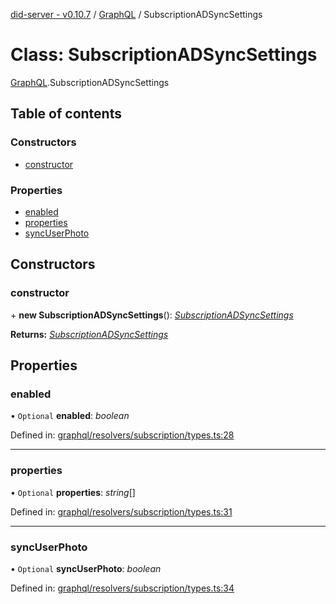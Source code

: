 [did-server - v0.10.7](../README.md) / [GraphQL](../modules/graphql.md) / SubscriptionADSyncSettings

# Class: SubscriptionADSyncSettings

[GraphQL](../modules/graphql.md).SubscriptionADSyncSettings

## Table of contents

### Constructors

- [constructor](graphql.subscriptionadsyncsettings.md#constructor)

### Properties

- [enabled](graphql.subscriptionadsyncsettings.md#enabled)
- [properties](graphql.subscriptionadsyncsettings.md#properties)
- [syncUserPhoto](graphql.subscriptionadsyncsettings.md#syncuserphoto)

## Constructors

### constructor

\+ **new SubscriptionADSyncSettings**(): [*SubscriptionADSyncSettings*](graphql.subscriptionadsyncsettings.md)

**Returns:** [*SubscriptionADSyncSettings*](graphql.subscriptionadsyncsettings.md)

## Properties

### enabled

• `Optional` **enabled**: *boolean*

Defined in: [graphql/resolvers/subscription/types.ts:28](https://github.com/Puzzlepart/did/blob/dev/server/graphql/resolvers/subscription/types.ts#L28)

___

### properties

• `Optional` **properties**: *string*[]

Defined in: [graphql/resolvers/subscription/types.ts:31](https://github.com/Puzzlepart/did/blob/dev/server/graphql/resolvers/subscription/types.ts#L31)

___

### syncUserPhoto

• `Optional` **syncUserPhoto**: *boolean*

Defined in: [graphql/resolvers/subscription/types.ts:34](https://github.com/Puzzlepart/did/blob/dev/server/graphql/resolvers/subscription/types.ts#L34)
